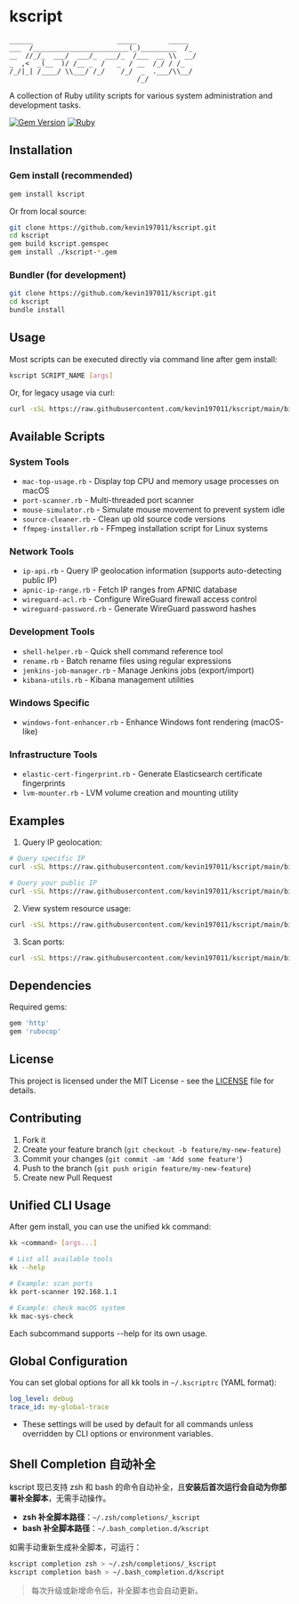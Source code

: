 # kscript
```
______                     _____        _____
___  /________________________(_)_________  /_
__  //_/_  ___/  ___/_  ___/_  /___  __ \\  __/
_  ,<  _(__  )/ /__ _  /   _  / __  /_/ / /_
/_/|_| /____/ \\___/ /_/    /_/  _  .___/\\__/
                                /_/
```

A collection of Ruby utility scripts for various system administration and development tasks.

[![Gem Version](https://img.shields.io/gem/v/kscript)](https://rubygems.org/gems/kscript)
[![Ruby](https://github.com/kevin197011/kscript/actions/workflows/gem-push.yml/badge.svg)](https://github.com/kevin197011/kscript/actions/workflows/gem-push.yml)

## Installation

### Gem install (recommended)

```bash
gem install kscript
```

Or from local source:

```bash
git clone https://github.com/kevin197011/kscript.git
cd kscript
gem build kscript.gemspec
gem install ./kscript-*.gem
```

### Bundler (for development)

```bash
git clone https://github.com/kevin197011/kscript.git
cd kscript
bundle install
```

## Usage

Most scripts can be executed directly via command line after gem install:

```bash
kscript SCRIPT_NAME [args]
```

Or, for legacy usage via curl:

```bash
curl -sSL https://raw.githubusercontent.com/kevin197011/kscript/main/bin/SCRIPT_NAME.rb | ruby
```

## Available Scripts

### System Tools
- `mac-top-usage.rb` - Display top CPU and memory usage processes on macOS
- `port-scanner.rb` - Multi-threaded port scanner
- `mouse-simulator.rb` - Simulate mouse movement to prevent system idle
- `source-cleaner.rb` - Clean up old source code versions
- `ffmpeg-installer.rb` - FFmpeg installation script for Linux systems

### Network Tools
- `ip-api.rb` - Query IP geolocation information (supports auto-detecting public IP)
- `apnic-ip-range.rb` - Fetch IP ranges from APNIC database
- `wireguard-acl.rb` - Configure WireGuard firewall access control
- `wireguard-password.rb` - Generate WireGuard password hashes

### Development Tools
- `shell-helper.rb` - Quick shell command reference tool
- `rename.rb` - Batch rename files using regular expressions
- `jenkins-job-manager.rb` - Manage Jenkins jobs (export/import)
- `kibana-utils.rb` - Kibana management utilities

### Windows Specific
- `windows-font-enhancer.rb` - Enhance Windows font rendering (macOS-like)

### Infrastructure Tools
- `elastic-cert-fingerprint.rb` - Generate Elasticsearch certificate fingerprints
- `lvm-mounter.rb` - LVM volume creation and mounting utility

## Examples

1. Query IP geolocation:
```bash
# Query specific IP
curl -sSL https://raw.githubusercontent.com/kevin197011/kscript/main/bin/ip-api.rb | ruby 8.8.8.8

# Query your public IP
curl -sSL https://raw.githubusercontent.com/kevin197011/kscript/main/bin/ip-api.rb | ruby
```

2. View system resource usage:
```bash
curl -sSL https://raw.githubusercontent.com/kevin197011/kscript/main/bin/mac-top-usage.rb | ruby
```

3. Scan ports:
```bash
curl -sSL https://raw.githubusercontent.com/kevin197011/kscript/main/bin/port-scanner.rb | ruby
```

## Dependencies

Required gems:
```ruby
gem 'http'
gem 'rubocop'
```

## License

This project is licensed under the MIT License - see the [LICENSE](LICENSE) file for details.

## Contributing

1. Fork it
2. Create your feature branch (`git checkout -b feature/my-new-feature`)
3. Commit your changes (`git commit -am 'Add some feature'`)
4. Push to the branch (`git push origin feature/my-new-feature`)
5. Create new Pull Request

## Unified CLI Usage

After gem install, you can use the unified kk command:

```bash
kk <command> [args...]

# List all available tools
kk --help

# Example: scan ports
kk port-scanner 192.168.1.1

# Example: check macOS system
kk mac-sys-check
```

Each subcommand supports --help for its own usage.

## Global Configuration

You can set global options for all kk tools in `~/.kscriptrc` (YAML format):

```yaml
log_level: debug
trace_id: my-global-trace
```

- These settings will be used by default for all commands unless overridden by CLI options or environment variables.

## Shell Completion 自动补全

kscript 现已支持 zsh 和 bash 的命令自动补全，且**安装后首次运行会自动为你部署补全脚本**，无需手动操作。

- **zsh 补全脚本路径**：`~/.zsh/completions/_kscript`
- **bash 补全脚本路径**：`~/.bash_completion.d/kscript`

如需手动重新生成补全脚本，可运行：

```bash
kscript completion zsh > ~/.zsh/completions/_kscript
kscript completion bash > ~/.bash_completion.d/kscript
```

> 每次升级或新增命令后，补全脚本也会自动更新。

